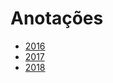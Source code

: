 # Anotações 
   
* [2016](years/2016.md) 
* [2017](years/2017.md)  
* [2018](years/2018.md)     
  
  
    
